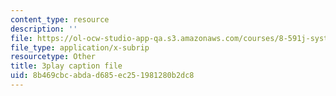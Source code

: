 ```yaml
---
content_type: resource
description: ''
file: https://ol-ocw-studio-app-qa.s3.amazonaws.com/courses/8-591j-systems-biology-fall-2014/8b469cbcabdad685ec251981280b2dc8_3eIzIJ6QncY.srt
file_type: application/x-subrip
resourcetype: Other
title: 3play caption file
uid: 8b469cbc-abda-d685-ec25-1981280b2dc8
---
```

